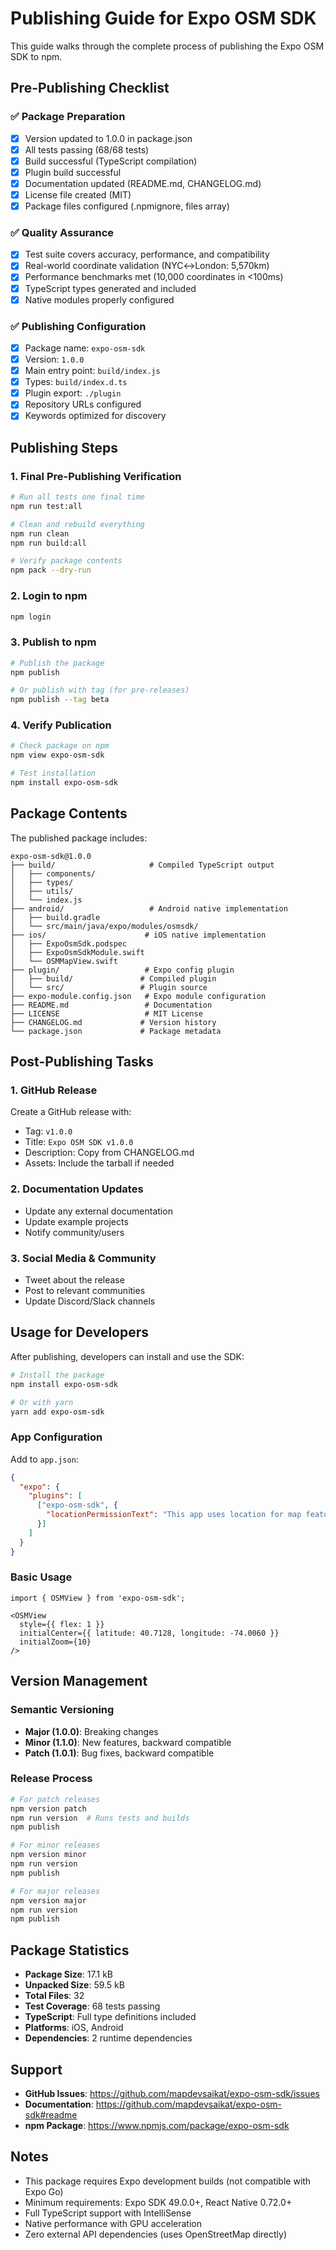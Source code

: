 # Publishing Guide for Expo OSM SDK

This guide walks through the complete process of publishing the Expo OSM SDK to npm.

## Pre-Publishing Checklist

### ✅ Package Preparation
- [x] Version updated to 1.0.0 in package.json
- [x] All tests passing (68/68 tests)
- [x] Build successful (TypeScript compilation)
- [x] Plugin build successful
- [x] Documentation updated (README.md, CHANGELOG.md)
- [x] License file created (MIT)
- [x] Package files configured (.npmignore, files array)

### ✅ Quality Assurance
- [x] Test suite covers accuracy, performance, and compatibility
- [x] Real-world coordinate validation (NYC↔London: 5,570km)
- [x] Performance benchmarks met (10,000 coordinates in <100ms)
- [x] TypeScript types generated and included
- [x] Native modules properly configured

### ✅ Publishing Configuration
- [x] Package name: `expo-osm-sdk`
- [x] Version: `1.0.0`
- [x] Main entry point: `build/index.js`
- [x] Types: `build/index.d.ts`
- [x] Plugin export: `./plugin`
- [x] Repository URLs configured
- [x] Keywords optimized for discovery

## Publishing Steps

### 1. Final Pre-Publishing Verification

```bash
# Run all tests one final time
npm run test:all

# Clean and rebuild everything
npm run clean
npm run build:all

# Verify package contents
npm pack --dry-run
```

### 2. Login to npm

```bash
npm login
```

### 3. Publish to npm

```bash
# Publish the package
npm publish

# Or publish with tag (for pre-releases)
npm publish --tag beta
```

### 4. Verify Publication

```bash
# Check package on npm
npm view expo-osm-sdk

# Test installation
npm install expo-osm-sdk
```

## Package Contents

The published package includes:

```
expo-osm-sdk@1.0.0
├── build/                     # Compiled TypeScript output
│   ├── components/
│   ├── types/
│   ├── utils/
│   └── index.js
├── android/                   # Android native implementation
│   ├── build.gradle
│   └── src/main/java/expo/modules/osmsdk/
├── ios/                      # iOS native implementation
│   ├── ExpoOsmSdk.podspec
│   ├── ExpoOsmSdkModule.swift
│   └── OSMMapView.swift
├── plugin/                   # Expo config plugin
│   ├── build/               # Compiled plugin
│   └── src/                 # Plugin source
├── expo-module.config.json   # Expo module configuration
├── README.md                 # Documentation
├── LICENSE                   # MIT License
├── CHANGELOG.md             # Version history
└── package.json             # Package metadata
```

## Post-Publishing Tasks

### 1. GitHub Release

Create a GitHub release with:
- Tag: `v1.0.0`
- Title: `Expo OSM SDK v1.0.0`
- Description: Copy from CHANGELOG.md
- Assets: Include the tarball if needed

### 2. Documentation Updates

- Update any external documentation
- Update example projects
- Notify community/users

### 3. Social Media & Community

- Tweet about the release
- Post to relevant communities
- Update Discord/Slack channels

## Usage for Developers

After publishing, developers can install and use the SDK:

```bash
# Install the package
npm install expo-osm-sdk

# Or with yarn
yarn add expo-osm-sdk
```

### App Configuration

Add to `app.json`:

```json
{
  "expo": {
    "plugins": [
      ["expo-osm-sdk", {
        "locationPermissionText": "This app uses location for map features"
      }]
    ]
  }
}
```

### Basic Usage

```tsx
import { OSMView } from 'expo-osm-sdk';

<OSMView
  style={{ flex: 1 }}
  initialCenter={{ latitude: 40.7128, longitude: -74.0060 }}
  initialZoom={10}
/>
```

## Version Management

### Semantic Versioning

- **Major (1.0.0)**: Breaking changes
- **Minor (1.1.0)**: New features, backward compatible
- **Patch (1.0.1)**: Bug fixes, backward compatible

### Release Process

```bash
# For patch releases
npm version patch
npm run version  # Runs tests and builds
npm publish

# For minor releases
npm version minor
npm run version
npm publish

# For major releases
npm version major
npm run version
npm publish
```

## Package Statistics

- **Package Size**: 17.1 kB
- **Unpacked Size**: 59.5 kB
- **Total Files**: 32
- **Test Coverage**: 68 tests passing
- **TypeScript**: Full type definitions included
- **Platforms**: iOS, Android
- **Dependencies**: 2 runtime dependencies

## Support

- **GitHub Issues**: https://github.com/mapdevsaikat/expo-osm-sdk/issues
- **Documentation**: https://github.com/mapdevsaikat/expo-osm-sdk#readme
- **npm Package**: https://www.npmjs.com/package/expo-osm-sdk

## Notes

- This package requires Expo development builds (not compatible with Expo Go)
- Minimum requirements: Expo SDK 49.0.0+, React Native 0.72.0+
- Full TypeScript support with IntelliSense
- Native performance with GPU acceleration
- Zero external API dependencies (uses OpenStreetMap directly) 